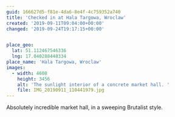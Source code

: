 ```yaml
---
guid: 166627d5-f81e-4da6-8e4f-4c759352a740
title: 'Checked in at Hala Targowa, Wroclaw'
created: '2019-09-11T09:04:00+00:00'
changed: '2019-09-24T19:17:15+00:00'


place_geo:
  lat: 51.112467546336
  lng: 17.040288448334
place_name: 'Hala Targowa, Wroclaw'
images:
  - width: 4608
    height: 3456
    alt: 'The sunlight interior of a concrete market hall. '
    file: IMG_20190911_110441979.jpg
---
```


Absolutely incredible market hall, in a sweeping Brutalist style. 
